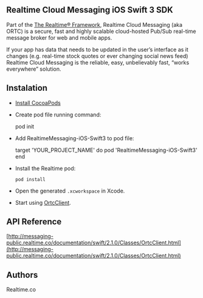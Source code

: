 ## Realtime Cloud Messaging iOS Swift 3 SDK
Part of the [The Realtime® Framework](http://framework.realtime.co), Realtime Cloud Messaging (aka ORTC) is a secure, fast and highly scalable cloud-hosted Pub/Sub real-time message broker for web and mobile apps.

If your app has data that needs to be updated in the user’s interface as it changes (e.g. real-time stock quotes or ever changing social news feed) Realtime Cloud Messaging is the reliable, easy, unbelievably fast, “works everywhere” solution.

## Instalation
	
*	 [Install CocoaPods](https://guides.cocoapods.org/using/getting-started.html)
*	 Create pod file running command:

	 	pod init
	 		 
*	 Add RealtimeMessaging-iOS-Swift3 to pod file:
	
		target 'YOUR_PROJECT_NAME' do
			pod 'RealtimeMessaging-iOS-Swift3'
		end
		
*	Install the Realtime pod:
	
		pod install
		
*	Open the generated `.xcworkspace` in Xcode.

*	Start using [OrtcClient](http://framework.realtime.co/messaging/#swift).

## API Reference
[http://messaging-public.realtime.co/documentation/swift/2.1.0/Classes/OrtcClient.html](http://messaging-public.realtime.co/documentation/swift/2.1.0/Classes/OrtcClient.html)

## Authors
Realtime.co

